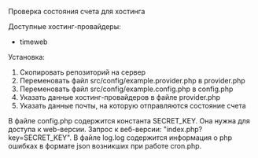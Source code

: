 Проверка состояния счета для хостинга

Доступные хостинг-провайдеры:
- timeweb

Установка:
1. Скопировать репозиторий на сервер
2. Переменовать файл src/config/example.provider.php в provider.php
3. Переменовать файл src/config/example.config.php в config.php
4. Указать данные хостинг-провайдеров в файле provider.php
5. Указать данные почты, на которую отправляются состояние счета

В файле config.php содержится константа SECRET_KEY. Она нужна для доступа к web-версии. 
Запрос к веб-версии: "index.php?key=SECRET_KEY". В файле log.log содержится информация о php 
ошибках в формате json возникших при работе cron.php.